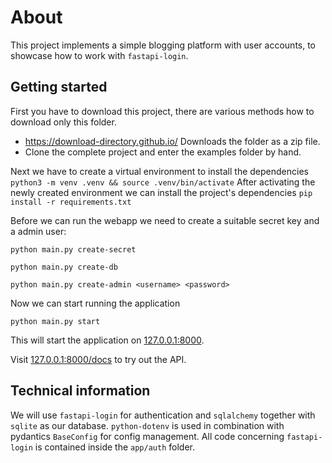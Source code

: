 # About

This project implements a simple blogging platform with user accounts, to showcase how to work with `fastapi-login`.

## Getting started

First you have to download this project, there are various methods how to download only this folder.

- <https://download-directory.github.io/> Downloads the folder as a zip file.
- Clone the complete project and enter the examples folder by hand.

Next we have to create a virtual environment to install the dependencies
`python3 -m venv .venv && source .venv/bin/activate`
After activating the newly created environment we can install the project's dependencies
`pip install -r requirements.txt`

Before we can run the webapp we need to create a suitable secret key and a admin user:

`python main.py create-secret`

`python main.py create-db`

`python main.py create-admin <username> <password>`

Now we can start running the application

`python main.py start`

This will start the application on [127.0.0.1:8000](127.0.0.1:8000).

Visit [127.0.0.1:8000/docs](127.0.0.1:8000/docs) to try out the API.

## Technical information

We will use `fastapi-login` for authentication and `sqlalchemy` together with `sqlite` as our database.
`python-dotenv` is used in combination with pydantics `BaseConfig` for config management.
All code concerning `fastapi-login` is contained inside the `app/auth` folder.
